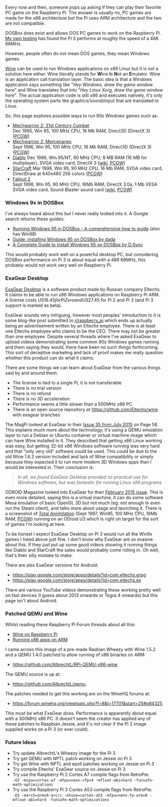 Every now and then, someone pops up asking if they can play their favorite PC game on the Raspberry Pi. The answer is usually no, PC games are made for the x86 architecture but the Pi uses ARM architecture and the two are not compatible.

DOSBox does exist and allows DOS PC games to work on the Raspberry Pi. [My own testing](https://www.complang.tuwien.ac.at/misc/doombench.html) has found the Pi 3 performs at roughly the speed of a 486 66MHz.

However, people often do not mean DOS games, they mean Windows games.

[Wine](https://www.winehq.org/) can be used to run Windows applications on x86 Linux but it is not a solution here either. Wine literally stands for **W**ine **I**s **N**ot an **E**mulator. Wine is an application call translation layer. The basic idea is that a Windows application says something like "*Hey Windows, draw the game window here*" and Wine translates that into "*Hey Linux Xorg, draw the game window here*". The actual application code is still x86 and executes natively, it's only the operating system parts like graphics/sound/input that are translated to Linux.

So, this page explores possible ways to run 90s Windows games such as:

* [Mechwarrior 2: 31st Century Combat](https://en.wikipedia.org/wiki/MechWarrior_2:_31st_Century_Combat)    
  Dec 1995, Win 95, 100 MHz CPU, 16 Mb RAM, Direct3D (DirectX 3) ([PCGW](http://pcgamingwiki.com/wiki/MechWarrior_2:_31st_Century_Combat))
* [Mechwarrior 2: Mercenaries](https://en.wikipedia.org/wiki/MechWarrior_2:_Mercenaries)  
  Sept 1996, Win 95, 100 MHz CPU, 16 Mb RAM, Direct3D (DirectX 3) ([PCGW](http://pcgamingwiki.com/wiki/MechWarrior_2:_Mercenaries))
* [Diablo](https://en.wikipedia.org/wiki/Diablo_(video_game))  
  Dec 1996, Win 95/NT, 60 MHz CPU, 8 MB RAM (16 MB for multiplayer), SVGA video card, DirectX 3 ([wiki](http://www.diablowiki.net/Diablo_I), [PCGW](http://pcgamingwiki.com/wiki/Diablo))
* [StarCraft](https://en.wikipedia.org/wiki/StarCraft_(video_game))  
  Mar 1998, Win 95, 90 MHz CPU, 16 Mb RAM, SVGA video card, DirectDraw at 640x480 256 colors ([PCGW](http://pcgamingwiki.com/wiki/StarCraft))
* [Fallout 2](https://en.wikipedia.org/wiki/Fallout_2)  
  Sept 1998, Win 95, 90 MHz CPU, 16Mb RAM; DirectX 3.0a, 1 Mb VESA SVGA video card, Sound Blaster sound card ([wiki](http://fallout.wikia.com/wiki/Fallout_2), [PCGW](http://pcgamingwiki.com/wiki/Fallout_2)) 

### Windows 9x in DOSBox

I've always heard about this but I never really looked into it. A Google search returns these guides:

* [Running Windows 95 in DOSBox - A comprehensive how to guide](http://dosbox95.darktraveler.com/) (also has Win98)
* [Guide: installing Windows 95 on DOSBox by dada](https://docs.google.com/document/d/1hvgFvAYjPG93h-Avun3sprvZX2GfkRhl4YJBT15FTx0/edit)
* [A Complete Guide to Install Windows 95 on DOSBox by D.Sync](http://dsync.blogspot.com/2014/03/a-complete-guide-to-install-windows-95.html)

This would probably work well on a powerful desktop PC, but considering DOSBox performance on Pi 3 is about equal with a 486 66MHz, this probably would not work very well on Raspberry Pi.

### ExaGear Desktop

[ExaGear Desktop](https://eltechs.com/product/exagear-desktop/) is a software product made by Russian company Eltechs. It claims to be able to run x86 Windows applications on Raspberry Pi ARM. A license costs US$16.45 for Pi Zero and US$27.45 for Pi 2 and Pi 3 (and Pi 3 support is marked as beta).

ExaGear sounds very intriguing, however most peoples' introduction to it is some blog-like post submitted to [r/raspberry_pi](https://www.reddit.com/r/raspberry_pi/) which ends up actually being an advertisement written by an Eltechs employee. There is at least one Eltechs employee who claims to be the CEO. There may not be greater than one employee. Despite several threads where I've asked ExaGear to upload videos demonstrating some common 90s Windows games running and them saying they would, there have been no such things forthcoming. This sort of deceptive marketing and lack of proof makes me really question whether this product can do what it claims.

There are some things we can learn about ExaGear from the various things said by and around them:

* The license is tied to a single Pi, it is not transferable
* There is no trial version
* There is no refund
* There is no 3D acceleration
* Performance seems a little slower than a 500MHz x86 PC
* There is an open source repository at https://github.com/Eltechs/wine with exagear branches

The MagPi looked at ExaGear in their [Issue 35 from July 2015](https://www.raspberrypi.org/magpi/issues/35/) on Page 58. This explains much more about the technology, it's using a QEMU emulation layer to run a Debian or Ubuntu container or virtual machine image which can have Wine installed in it. They described that getting x86 Linux working was easy, but getting 32-bit x86 Windows software running was very hard and that "only very old" software could be used. This could be due to the old Wine 1.6.2 version included and lack of Wine compatibility or simply because they expected it to run more modern 3D Windows apps than I would be interested in. Their conclusion is:

> *In all, we found ExaGear Desktop provided no practical use for Windows software, but was fantastic for running Linux x86 programs.*

ODROID Magazine looked into ExaGear for their [February 2015 issue](http://forum.odroid.com/viewtopic.php?f=74&t=5085#p70712). This is even more detailed, saying this is a virtual machine, it can do some software Mesa emulation of basic OpenGL 3D but not much (eg: not enough to even run the Steam client), and talks more about usage and launching it. There is a screenshot of [Total Annihilation](https://en.wikipedia.org/wiki/Total_Annihilation) (Sept 1997, Win95, 100 MHz CPU, 16Mb RAM, [PCGW](http://pcgamingwiki.com/wiki/Total_Annihilation)) running on an ODroid U3 which is right on target for the sort of games I'm looking at here.

To be honest I expect ExaGear Desktop on Pi 3 would run all the Win9x games I listed above just fine. I don't know why ExaGear are so evasive about this. If they just put up some good videos showing it running things like Diablo and StarCraft the sales would probably come rolling in. Oh well, that's their silly mistake to make.

There are also ExaGear versions for Android:

* https://play.google.com/store/apps/details?id=com.eltechs.erpg
* https://play.google.com/store/apps/details?id=com.eltechs.es

There are various YouTube videos demonstrating these working pretty well on fast devices (I guess about 2013 onwards or Tegra 4 onwards) but this page isn't about Android.

### Patched QEMU and Wine

Whilst reading these Raspberry Pi Forum threads about all this:

* [Wine on Raspberry Pi](https://www.raspberrypi.org/forums/viewtopic.php?f=41&t=12727)
* [Running x86 apps on ARM](https://www.raspberrypi.org/forums/viewtopic.php?f=63&t=111858)

I came across this image of a pre-made Rasbian Wheezy with Wine 1.5.2 and a QEMU 1.4.0 patched to allow running of x86 binaries on ARM:

* https://github.com/AlbrechtL/RPi-QEMU-x86-wine

The QEMU source is up at:

* https://github.com/AlbrechtL/qemu

The patches needed to get this working are on the WineHQ forums at:

* https://forum.winehq.org/viewtopic.php?f=8&t=17701&start=25#p84325

This must be what ExaGear does. Performance is apparently about equal with a 300MHz x86 PC. It doesn't seem the creator has applied any of these patches to Raspbian Jessie, and it's not clear if the Pi 2 image supplied works on a Pi 3 (or ever could).

### Future Ideas

* Try update AlbrechtL's Wheezy image for the Pi 3
* Try get QEMU with NPTL patch working on Jessie on Pi 3
* Try get Wine with NPTL and epoll patches working on Jessie on Pi 3
* Try compile Eltechs' ExaGear source on Jessie on Pi 3
* Try use the Raspberry Pi 2 Cortex A7 compile flags from RetroPie:  
  `-O3 -mcpu=cortex-a7 -mfpu=neon-vfpv4 -mfloat-abi=hard -funsafe-math-optimizations`
* Try use the Raspberry Pi 3 Cortex A53 compile flags from RetroPie:  
  `-O3 -march=armv8-a+crc -mtune=cortex-a53 -mfpu=neon-fp-armv8 -mfloat-abi=hard -funsafe-math-optimizations`